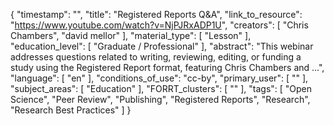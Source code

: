 {
    "timestamp": "",
    "title": "Registered Reports Q&A",
    "link_to_resource": "https://www.youtube.com/watch?v=NjPJRxADP1U",
    "creators": [
        "Chris Chambers",
        "david mellor"
    ],
    "material_type": [
        "Lesson"
    ],
    "education_level": [
        "Graduate / Professional"
    ],
    "abstract": "This webinar addresses questions related to writing, reviewing, editing, or funding a study using the Registered Report format, featuring Chris Chambers and ...",
    "language": [
        "en"
    ],
    "conditions_of_use": "cc-by",
    "primary_user": [
        ""
    ],
    "subject_areas": [
        "Education"
    ],
    "FORRT_clusters": [
        ""
    ],
    "tags": [
        "Open Science",
        "Peer Review",
        "Publishing",
        "Registered Reports",
        "Research",
        "Research Best Practices"
    ]
}